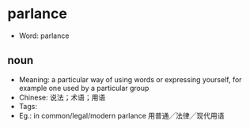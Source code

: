 # parlance

- Word: parlance

## noun

- Meaning: a particular way of using words or expressing yourself, for example one used by a particular group
- Chinese: 说法；术语；用语
- Tags: 
- Eg.: in common/legal/modern parlance 用普通╱法律╱现代用语

